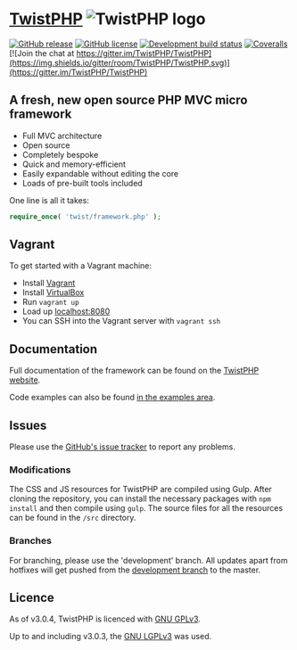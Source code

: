 # [TwistPHP](https://twistphp.com/) ![TwistPHP logo](http://static.twistphp.com/logo/square/32.png)

[![GitHub release](https://img.shields.io/github/release/TwistPHP/TwistPHP.svg)](https://github.com/TwistPHP/TwistPHP/releases?label=latest) [![GitHub license](https://img.shields.io/github/license/TwistPHP/TwistPHP.svg)](http://www.gnu.org/licenses/gpl-3.0.en.html) [![Development build status](https://img.shields.io/travis/TwistPHP/TwistPHP/development.svg?label=development)](https://travis-ci.org/TwistPHP/TwistPHP) [![Coveralls](https://img.shields.io/coveralls/TwistPHP/TwistPHP.svg)](https://coveralls.io/github/TwistPHP/TwistPHP) [![Join the chat at https://gitter.im/TwistPHP/TwistPHP](https://img.shields.io/gitter/room/TwistPHP/TwistPHP.svg)](https://gitter.im/TwistPHP/TwistPHP)

## A fresh, new open source PHP MVC micro framework

* Full MVC architecture
* Open source
* Completely bespoke
* Quick and memory-efficient
* Easily expandable without editing the core
* Loads of pre-built tools included

One line is all it takes:

```php
require_once( 'twist/framework.php' );
```

## Vagrant

To get started with a Vagrant machine:

* Install [Vagrant](https://www.vagrantup.com/downloads.html)
* Install [VirtualBox](https://www.virtualbox.org/)
* Run `vagrant up`
* Load up [localhost:8080](http://localhost:8080/)
* You can SSH into the Vagrant server with `vagrant ssh`

## Documentation

Full documentation of the framework can be found on the [TwistPHP website](https://twistphp.com/docs).

Code examples can also be found [in the examples area](https://twistphp.com/examples).

## Issues

Please use the [GitHub's issue tracker](https://github.com/TwistPHP/TwistPHP/issues) to report any problems.

### Modifications

The CSS and JS resources for TwistPHP are compiled using Gulp. After cloning the repository, you can install the necessary packages with `npm install` and then compile using `gulp`. The source files for all the resources can be found in the `/src` directory.

### Branches

For branching, please use the 'development' branch. All updates apart from hotfixes will get pushed from the [development branch](https://github.com/TwistPHP/TwistPHP/tree/development) to the master.

## Licence

As of v3.0.4, TwistPHP is licenced with [GNU GPLv3](http://www.gnu.org/licenses/gpl-3.0.en.html).

Up to and including v3.0.3, the [GNU LGPLv3](http://www.gnu.org/licenses/lgpl-3.0.en.html) was used.
